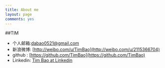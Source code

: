 ```yaml
---
title: About me
layout: page
comments: yes
---
```


##TIM

* 个人邮箱:dabao0521@gmail.com
* 新浪微博: [http://weibo.com/u/TimBao](http://weibo.com/u/2115366704)
* github : [https://github.com/TimBao](https://github.com/TimBao)
* Linkedin: [Tim Bao at Linkedin](http://www.linkedin.com/pub/Bao-Tim)
